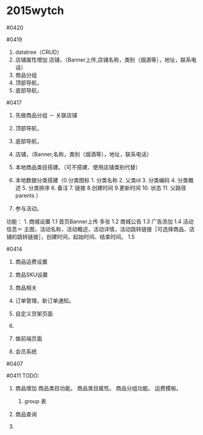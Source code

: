 # 2015wytch
#0420


#0419
1. datatree（CRUD）
2. 店铺属性增加  店铺，（Banner上传,店铺名称，类别（烟酒等），地址，联系电话）
3. 商品分组
4. 顶部导航，
5. 底部导航，






#0417 
1. 先做商品分组 － 关联店铺
2. 顶部导航，
3. 底部导航，
3. 店铺，（Banner,名称，类别（烟酒等），地址，联系电话）

4. 本地商品类目搭建。（可不搭建、使用店铺类别代替）
5. 本地数据分类搭建（0.分类图标 1. 分类名称 2. 父类id 3. 分类编码 4. 分类概述 5. 分类排序 6. 备注 7. 链接 8.创建时间 9.更新时间 10. 状态 11. 父路径 parents ）
	
6. 参与活动。	

功能：
	1. 商城设置
		1.1 首页Banner上传 多张
		1.2 商城公告
		1.3 广告添加
		1.4 活动信息＝ 主图，活动名称，活动概述，活动详情，活动跳转链接［可选择商品、店铺的跳转链接］，创建时间，起始时间、结束时间。
		1.5  
		
		
#0414
1. 商品运费设置
2. 商品SKU设置
3. 商品相关


4. 订单管理，新订单通知。
5. 自定义货架页面
6. 
7. 做前端页面
8. 会员系统


#0407

#0411 
TODO:

1. 商品增加
	商品类目功能。
	商品类目属性。
	商品分组功能。
	运费模板。
	
	1. group 表
	
2. 商品查询
3. 



